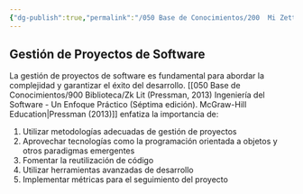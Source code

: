 ```yaml
---
{"dg-publish":true,"permalink":"/050 Base de Conocimientos/200  Mi Zettelkasten/100 Docencia/IS1/2025/Clase 03 Costos y Complejidad del Software/Zk Gestión de Proyectos de Software/","tags":["digitalGarden","gestionDeProyectos","software"]}
---
```


## Gestión de Proyectos de Software
La gestión de proyectos de software es fundamental para abordar la complejidad y garantizar el éxito del desarrollo. [[050 Base de Conocimientos/900 Biblioteca/Zk Lit (Pressman, 2013) Ingeniería del Software - Un Enfoque Práctico (Séptima edición). McGraw-Hill Education\|Pressman (2013)]] enfatiza la importancia de:

1. Utilizar metodologías adecuadas de gestión de proyectos
2. Aprovechar tecnologías como la programación orientada a objetos y otros paradigmas emergentes
3. Fomentar la reutilización de código
4. Utilizar herramientas avanzadas de desarrollo
5. Implementar métricas para el seguimiento del proyecto